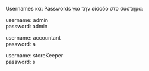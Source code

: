 Usernames και Passwords για την είσοδο στο σύστημα:

username: admin   
password: admin   



username: accountant  
password: a 



username: storeKeeper   
password: s 